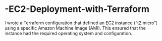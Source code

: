 # -EC2-Deployment-with-Terraform
I wrote a Terraform configuration that defined an EC2 instance (“t2.micro”) using a specific Amazon Machine Image (AMI). This ensured that the instance had the required operating system and configuration.
